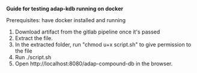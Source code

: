 **Guide for testing adap-kdb running on docker**

Prerequisites: have docker installed and running
1. Download artifact from the gitlab pipeline once it's passed
2. Extract the file. 
3. In the extracted folder, run "chmod u+x script.sh" to give permission to the file
4. Run ./script.sh
5. Open http://localhost:8080/adap-compound-db in the browser. 